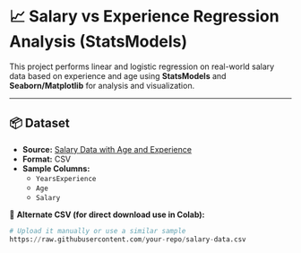 # 📈 Salary vs Experience Regression Analysis (StatsModels)

This project performs linear and logistic regression on real-world salary data based on experience and age using **StatsModels** and **Seaborn/Matplotlib** for analysis and visualization.

---

## 📦 Dataset

- **Source:** [Salary Data with Age and Experience](https://www.kaggle.com/datasets/codebreaker619/salary-data-with-age-and-experience)
- **Format:** CSV
- **Sample Columns:**
  - `YearsExperience`
  - `Age`
  - `Salary`

📌 **Alternate CSV (for direct download use in Colab):**  
```python
# Upload it manually or use a similar sample
https://raw.githubusercontent.com/your-repo/salary-data.csv
